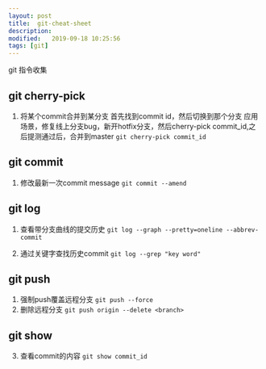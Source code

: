```yaml
---
layout: post
title:  git-cheat-sheet
description: 
modified:   2019-09-18 10:25:56
tags: [git]
---
```


git 指令收集

## git cherry-pick
1. 将某个commit合并到某分支
首先找到commit id，然后切换到那个分支
应用场景，修复线上分支bug，新开hotfix分支，然后cherry-pick commit_id,之后提测通过后，合并到master
`git cherry-pick commit_id`

## git commit
1. 修改最新一次commit message
`git commit --amend`

## git log

1. 查看带分支曲线的提交历史
`git log --graph --pretty=oneline --abbrev-commit`

2. 通过关键字查找历史commit
`git log --grep "key word"`

## git push
1. 强制push覆盖远程分支
`git push --force`
2. 删除远程分支
`git push origin --delete <branch>`

## git show
3. 查看commit的内容
`git show commit_id`

